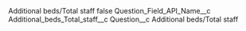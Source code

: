 <?xml version="1.0" encoding="UTF-8"?>
<CustomMetadata xmlns="http://soap.sforce.com/2006/04/metadata" xmlns:xsi="http://www.w3.org/2001/XMLSchema-instance" xmlns:xsd="http://www.w3.org/2001/XMLSchema">
    <label>Additional beds/Total staff</label>
    <protected>false</protected>
    <values>
        <field>Question_Field_API_Name__c</field>
        <value xsi:type="xsd:string">Additional_beds_Total_staff__c</value>
    </values>
    <values>
        <field>Question__c</field>
        <value xsi:type="xsd:string">Additional beds/Total staff</value>
    </values>
</CustomMetadata>
